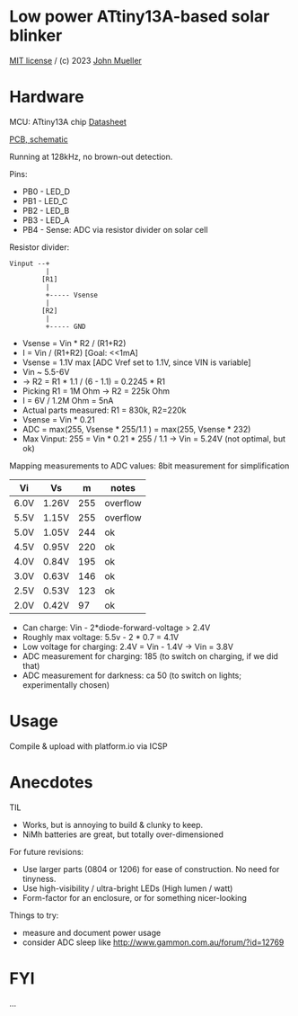 # Low power ATtiny13A-based solar blinker

[MIT license](LICENSE) / (c) 2023 [John Mueller](https://johnmu.com/)

# Hardware

MCU: ATtiny13A chip [Datasheet](https://ww1.microchip.com/downloads/en/DeviceDoc/ATtiny13A-Data-Sheet-DS40002307A.pdf)

[PCB, schematic](tree/main/hardware)

Running at 128kHz, no brown-out detection.

Pins:

* PB0 - LED_D
* PB1 - LED_C
* PB2 - LED_B
* PB3 - LED_A
* PB4 - Sense: ADC via resistor divider on solar cell

Resistor divider:

```
Vinput --+
         |
        [R1]
         |
         +----- Vsense
         |
        [R2]
         |
         +----- GND
```

* Vsense = Vin * R2 / (R1+R2)
* I = Vin / (R1+R2) [Goal: <<1mA]
* Vsense = 1.1V max [ADC Vref set to 1.1V, since VIN is variable]
* Vin ~ 5.5-6V
* -> R2 = R1 * 1.1 / (6 - 1.1) = 0.2245 * R1
* Picking R1 = 1M Ohm -> R2 = 225k Ohm
* I = 6V / 1.2M Ohm = 5nA
* Actual parts measured: R1 = 830k, R2=220k
* Vsense = Vin * 0.21
* ADC = max(255, Vsense * 255/1.1 ) = max(255, Vsense * 232)
* Max Vinput: 255 = Vin * 0.21 * 255 / 1.1 -> Vin = 5.24V (not optimal, but ok)

Mapping measurements to ADC values: 8bit measurement for simplification

| Vi   |  Vs   |  m  | notes |
|------|-------|-----|-------|
| 6.0V | 1.26V | 255 | overflow |
| 5.5V | 1.15V | 255 | overflow |
| 5.0V | 1.05V | 244 | ok |
| 4.5V | 0.95V | 220 | ok |
| 4.0V | 0.84V | 195 | ok |
| 3.0V | 0.63V | 146 | ok |
| 2.5V | 0.53V | 123 | ok |
| 2.0V | 0.42V |  97 | ok |

* Can charge: Vin - 2*diode-forward-voltage > 2.4V
* Roughly max voltage: 5.5v - 2 * 0.7 = 4.1V
* Low voltage for charging: 2.4V = Vin - 1.4V -> Vin = 3.8V
* ADC measurement for charging: 185 (to switch on charging, if we did that)
* ADC measurement for darkness: ca 50 (to switch on lights; experimentally chosen)

# Usage

Compile & upload with platform.io via ICSP

# Anecdotes

TIL

* Works, but is annoying to build & clunky to keep.
* NiMh batteries are great, but totally over-dimensioned

For future revisions:

* Use larger parts (0804 or 1206) for ease of construction. No need for tinyness.
* Use high-visibility / ultra-bright LEDs (High lumen / watt)
* Form-factor for an enclosure, or for something nicer-looking

Things to try:

* measure and document power usage
* consider ADC sleep like http://www.gammon.com.au/forum/?id=12769

# FYI

...